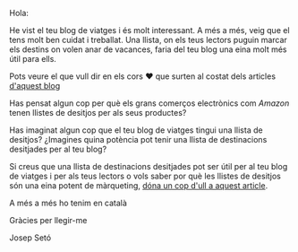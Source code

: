 Hola:

He vist el teu blog de viatges i és molt interessant. A més a més, veig que el tens molt ben cuidat i treballat. Una llista, on els teus lectors puguin marcar els destins on volen anar de vacances, faria del teu blog una eina molt més útil para ells.

Pots veure el que vull dir en els cors ❤️ que surten al costat dels articles [d'aquest blog](https://wish-to-go.com/blog/)

Has pensat algun cop per què els grans comerços electrònics com _Amazon_ tenen llistes de desitjos per als seus productes?

Has imaginat algun cop que el teu blog de viatges tingui una llista de desitjos? ¿Imagines quina potència pot tenir una llista de destinacions desitjades per al teu blog?

Si creus que una llista de destinacions desitjades pot ser útil per al teu blog de viatges i per als teus lectors o vols saber por què les llistes de desitjos són una eina potent de màrqueting, [dóna un cop d'ull a aquest article](https://wish-to-go.com/travel-blog-monetization/lista-de-destinos-deseados-para-tu-blog-de-viajes/).

A més a més ho tenim en català

Gràcies per llegir-me

Josep Setó
